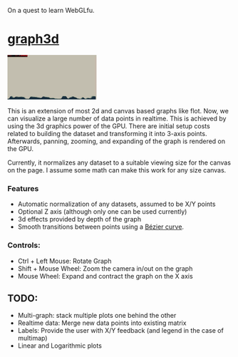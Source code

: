 On a quest to learn WebGLfu.

# [graph3d]

![graph growing effect](images/graph.gif)

This is an extension of most 2d and canvas based graphs like flot.  Now, we can visualize a large number of data points in realtime. This is achieved by using the 3d graphics power of the GPU.  There are initial setup costs related to building the dataset and transforming it into 3-axis points.  Afterwards, panning, zooming, and expanding of the graph is rendered on the GPU.

Currently, it normalizes any dataset to a suitable viewing size for the canvas on the page.  I assume some math can make this work for any size canvas.

### Features

* Automatic normalization of any datasets, assumed to be X/Y points
* Optional Z axis (although only one can be used currently)
* 3d effects provided by depth of the graph
* Smooth transitions between points using a [Bézier curve][1].


### Controls:

* Ctrl + Left Mouse: Rotate Graph
* Shift + Mouse Wheel: Zoom the camera in/out on the graph
* Mouse Wheel: Expand and contract the graph on the X axis

## TODO: 

* Multi-graph: stack multiple plots one behind the other
* Realtime data: Merge new data points into existing matrix
* Labels: Provide the user with X/Y feedback (and legend in the case of multimap)
* Linear and Logarithmic plots

[graph3d]: http://drewwells.github.com/webglfu/graph.html
[1]: http://en.wikipedia.org/wiki/B%C3%A9zier_curve